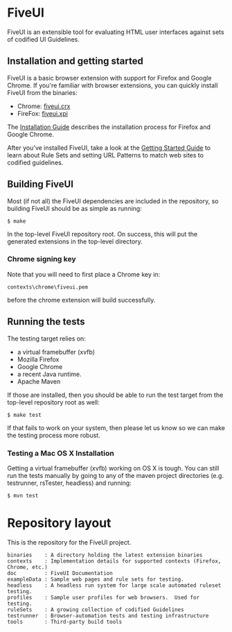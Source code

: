 # FiveUI

FiveUI is an extensible tool for evaluating HTML user interfaces
against sets of codified UI Guidelines.

## Installation and getting started

FiveUI is a basic browser extension with support for Firefox and
Google Chrome. If you're familiar with browser extensions, you can
quickly install FiveUI from the binaries:

 - Chrome: [fiveui.crx](http://galoisinc.github.com/FiveUI/binaries/fiveui.crx)
 - FireFox: [fiveui.xpi](http://galoisinc.github.com/FiveUI/binaries/fiveui.xpi)

The [Installation Guide](doc/manual_src/install.md) describes the
installation process for Firefox and Google Chrome.

After you've installed FiveUI, take a look at the [Getting Started
Guide](doc/manual_src/gettingStarted.md) to learn about Rule Sets and
setting URL Patterns to match web sites to codified guidelines.

## Building FiveUI

Most (if not all) the FiveUI dependencies are included in the
repository, so building FiveUI should be as simple as running:

    $ make

In the top-level FiveUI repository root.  On success, this will put
the generated extensions in the top-level directory.

### Chrome signing key

Note that you will need to first place a Chrome key in:

    contexts\chrome\fiveui.pem

before the chrome extension will build successfully.

## Running the tests

The testing target relies on:

 - a virtual framebuffer (xvfb)
 - Mozilla Firefox
 - Google Chrome
 - a recent Java runtime.
 - Apache Maven

If those are installed, then you should be able to run the test target
from the top-level repository root as well:

    $ make test

If that fails to work on your system, then please let us know so we
can make the testing process more robust.

### Testing a Mac OS X Installation ###

Getting a virtual framebuffer (xvfb) working on OS X is tough. You can still
run the tests manually by going to any of the maven project directories
(e.g. testrunner, rsTester, headless) and running:

    $ mvn test

# Repository layout

This is the repository for the FiveUI project.

```
binaries    : A directory holding the latest extension binaries
contexts    : Implementation details for supported contexts (Firefox, Chrome, etc.)
doc         : FiveUI Documentation
exampleData : Sample web pages and rule sets for testing.
headless    : A headless run system for large scale automated ruleset testing.
profiles    : Sample user profiles for web browsers.  Used for testing.
ruleSets    : A growing collection of codified Guidelines
testrunner  : Browser-automation tests and testing infrastructure
tools       : Third-party build tools
```
